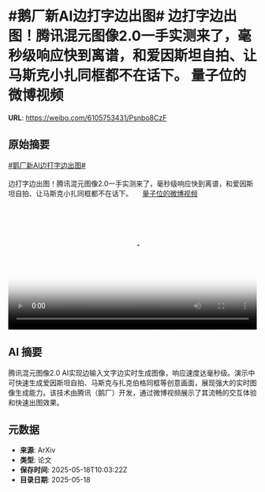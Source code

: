 # #鹅厂新AI边打字边出图# 边打字边出图！腾讯混元图像2.0一手实测来了，毫秒级响应快到离谱，和爱因斯坦自拍、让马斯克小扎同框都不在话下。 量子位的微博视频

**URL**: https://weibo.com/6105753431/Psnbo8CzF

## 原始摘要

<a href="https://m.weibo.cn/search?containerid=231522type%3D1%26t%3D10%26q%3D%23%E9%B9%85%E5%8E%82%E6%96%B0AI%E8%BE%B9%E6%89%93%E5%AD%97%E8%BE%B9%E5%87%BA%E5%9B%BE%23&amp;extparam=%23%E9%B9%85%E5%8E%82%E6%96%B0AI%E8%BE%B9%E6%89%93%E5%AD%97%E8%BE%B9%E5%87%BA%E5%9B%BE%23" data-hide=""><span class="surl-text">#鹅厂新AI边打字边出图#</span></a> <br><br>边打字边出图！腾讯混元图像2.0一手实测来了，毫秒级响应快到离谱，和爱因斯坦自拍、让马斯克小扎同框都不在话下。 <a href="https://video.weibo.com/show?fid=1034:5166992617832484" data-hide=""><span class="url-icon"><img style="width: 1rem;height: 1rem" src="https://h5.sinaimg.cn/upload/2015/09/25/3/timeline_card_small_video_default.png" referrerpolicy="no-referrer"></span><span class="surl-text">量子位的微博视频</span></a> <br clear="both"><div style="clear: both"></div><video controls="controls" poster="https://tvax4.sinaimg.cn/orj480/006Fd7o3ly1i1hi1f2hf0j30u01hc41k.jpg" style="width: 100%"><source src="https://f.video.weibocdn.com/o0/MJVIxyQ3lx08oib0FPja01041200d7Dr0E010.mp4?label=mp4_720p&amp;template=720x1280.24.0&amp;ori=0&amp;ps=1CwnkDw1GXwCQx&amp;Expires=1747566125&amp;ssig=ak4hkN7xLj&amp;KID=unistore,video"><source src="https://f.video.weibocdn.com/o0/Ew6mTeQolx08oib08XQ4010412007nZm0E010.mp4?label=mp4_hd&amp;template=540x960.24.0&amp;ori=0&amp;ps=1CwnkDw1GXwCQx&amp;Expires=1747566125&amp;ssig=mfKDENiehs&amp;KID=unistore,video"><source src="https://f.video.weibocdn.com/o0/C4Lz8iIZlx08oib0ebBS010412003Zes0E010.mp4?label=mp4_ld&amp;template=360x640.24.0&amp;ori=0&amp;ps=1CwnkDw1GXwCQx&amp;Expires=1747566125&amp;ssig=Sgjj5tqj0R&amp;KID=unistore,video"><p>视频无法显示，请前往<a href="https://video.weibo.com/show?fid=1034%3A5166992617832484" target="_blank" rel="noopener noreferrer">微博视频</a>观看。</p></video>

## AI 摘要

腾讯混元图像2.0 AI实现边输入文字边实时生成图像，响应速度达毫秒级。演示中可快速生成爱因斯坦自拍、马斯克与扎克伯格同框等创意画面，展现强大的实时图像生成能力。该技术由腾讯（鹅厂）开发，通过微博视频展示了其流畅的交互体验和快速出图效果。

## 元数据

- **来源**: ArXiv
- **类型**: 论文
- **保存时间**: 2025-05-18T10:03:22Z
- **目录日期**: 2025-05-18
